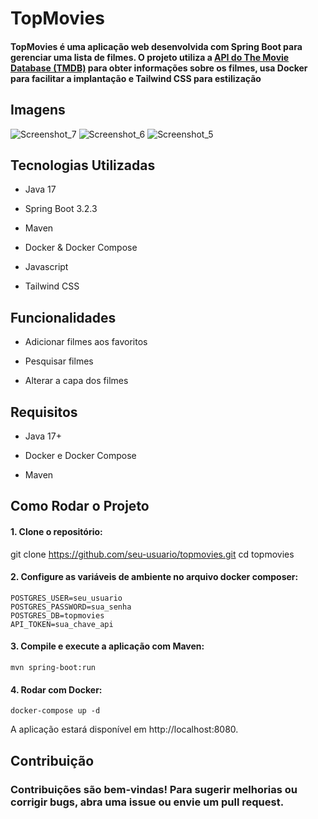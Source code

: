 # TopMovies

#### TopMovies é uma aplicação web desenvolvida com Spring Boot para gerenciar uma lista de filmes. O projeto utiliza a [API do The Movie Database (TMDB)](https://www.themoviedb.org/) para obter informações sobre os filmes, usa Docker para facilitar a implantação e Tailwind CSS para estilização

## Imagens
![Screenshot_7](https://github.com/user-attachments/assets/b52c04d3-19f1-4bf0-9718-bcd101f7d76c)
![Screenshot_6](https://github.com/user-attachments/assets/9c593ac7-1e92-4842-b364-533106c681df)
![Screenshot_5](https://github.com/user-attachments/assets/b0566606-f4d3-4695-8f09-f8cd152fcd7e)

## Tecnologias Utilizadas

- Java 17

- Spring Boot 3.2.3

- Maven

- Docker & Docker Compose

- Javascript

- Tailwind CSS

## Funcionalidades

- Adicionar filmes aos favoritos

- Pesquisar filmes

- Alterar a capa dos filmes

## Requisitos

- Java 17+

- Docker e Docker Compose

- Maven

## Como Rodar o Projeto

#### 1. Clone o repositório:

  git clone https://github.com/seu-usuario/topmovies.git
  cd topmovies

#### 2. Configure as variáveis de ambiente no arquivo docker composer:

  ``` 
  POSTGRES_USER=seu_usuario 
  POSTGRES_PASSWORD=sua_senha 
  POSTGRES_DB=topmovies 
  API_TOKEN=sua_chave_api
  ```

#### 3. Compile e execute a aplicação com Maven:

 ` mvn spring-boot:run `

#### 4. Rodar com Docker:

 ` docker-compose up -d `

A aplicação estará disponível em http://localhost:8080.


## Contribuição

### Contribuições são bem-vindas! Para sugerir melhorias ou corrigir bugs, abra uma issue ou envie um pull request.
